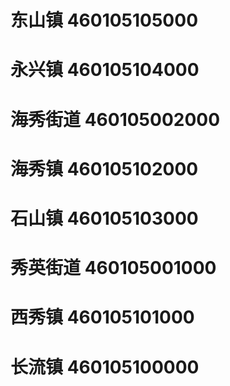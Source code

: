 # 东山镇 460105105000
# 永兴镇 460105104000
# 海秀街道 460105002000
# 海秀镇 460105102000
# 石山镇 460105103000
# 秀英街道 460105001000
# 西秀镇 460105101000
# 长流镇 460105100000
